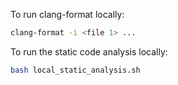 To run clang-format locally:

```bash
clang-format -i <file 1> ...
```

To run the static code analysis locally:

```bash
bash local_static_analysis.sh
```